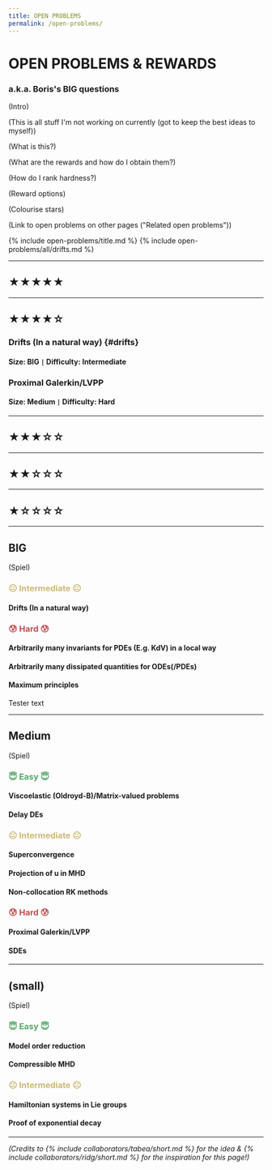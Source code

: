 ```yaml
---
title: OPEN PROBLEMS
permalink: /open-problems/
---
```


# OPEN PROBLEMS & REWARDS

### a.k.a. Boris's BIG questions

(Intro)

(This is all stuff I'm not working on currently (got to keep the best ideas to myself))

(What is this?)

(What are the rewards and how do I obtain them?)

(How do I rank hardness?)

(Reward options)

(Colourise stars)

(Link to open problems on other pages ("Related open problems"))

{% include open-problems/title.md %}
{% include open-problems/all/drifts.md %}

---

## ★★★★★

---

## ★★★★☆

### Drifts (In a natural way) {#drifts}

#### Size: BIG <code>&#124;</code> Difficulty: Intermediate

### Proximal Galerkin/LVPP

#### Size: Medium <code>&#124;</code> Difficulty: Hard

---

## ★★★☆☆

---

## ★★☆☆☆

---

## ★☆☆☆☆

---

## BIG

(Spiel)

<!-- ### <span style="color: #55A868;">😇 Easy 😇</span> -->

### <span style="color: #CCB974;">😐 Intermediate 😐</span>

#### Drifts (In a natural way)

### <span style="color: #C44E52;">😰 Hard 😰</span>

#### Arbitrarily many invariants for PDEs (E.g. KdV) in a local way

#### Arbitrarily many dissipated quantities for ODEs(/PDEs)

#### Maximum principles

Tester text

---

## Medium

(Spiel)

### <span style="color: #55A868;">😇 Easy 😇</span>

#### Viscoelastic (Oldroyd-B)/Matrix-valued problems

#### Delay DEs

### <span style="color: #CCB974;">😐 Intermediate 😐</span>

#### Superconvergence

#### Projection of u in MHD

#### Non-collocation RK methods

### <span style="color: #C44E52;">😰 Hard 😰</span>

#### Proximal Galerkin/LVPP

#### SDEs

---

## (small)

(Spiel)

### <span style="color: #55A868;">😇 Easy 😇</span>

#### Model order reduction

#### Compressible MHD

### <span style="color: #CCB974;">😐 Intermediate 😐</span>

#### Hamiltonian systems in Lie groups

#### Proof of exponential decay

<!-- ### <span style="color: #C44E52;">😰 Hard 😰</span> -->

---

*(Credits to {% include collaborators/tabea/short.md %} for the idea & {% include collaborators/ridg/short.md %} for the inspiration for this page!)*
